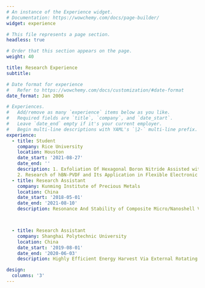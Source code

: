 ```yaml
---
# An instance of the Experience widget.
# Documentation: https://wowchemy.com/docs/page-builder/
widget: experience

# This file represents a page section.
headless: true

# Order that this section appears on the page.
weight: 40

title: Research Experience
subtitle:

# Date format for experience
#   Refer to https://wowchemy.com/docs/customization/#date-format
date_format: Jan 2006

# Experiences.
#   Add/remove as many `experience` items below as you like.
#   Required fields are `title`, `company`, and `date_start`.
#   Leave `date_end` empty if it's your current employer.
#   Begin multi-line descriptions with YAML's `|2-` multi-line prefix.
experience:
  - title: Student
    company: Rice University
    location: Houston
    date_start: '2021-08-27'
    date_end: ''
    description: 1. Exfoliation Of Hexagonal Boron Nitride Assisted with Covalent Organic Frameworks by Ball-Milling 
    2. Research of hBN-PVDF and Its Application in Flexible Electronic Devices Substrate
  - title: Research Assistant
    company: Kunming Institute of Precious Metals
    location: China
    date_start: '2018-05-01'
    date_end: '2021-08-10' 
    description: Resonance And Stability of Composite Micro/Nanoshell Via Deep Neural Network Trained by Adaptive Momentum-Based Approach



  - title: Research Assistant
    company: Shanghai Polytechnic University
    location: China
    date_start: '2019-08-01'
    date_end: '2020-06-03'
    description: Highly Efficient Energy Harvest Via External Rotating Magnetic Field for Oil Based Nanofluid Direct Absorption Solar Collector

design:
  columns: '3'
---
```


